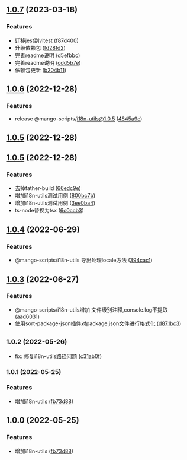 ## [1.0.7](https://github.com/AlbertLin0923/mango-scripts/compare/@mango-scripts/i18n-utils@1.0.6...@mango-scripts/i18n-utils@1.0.7) (2023-03-18)


### Features

* 迁移jest到vitest ([f87d400](https://github.com/AlbertLin0923/mango-scripts/commit/f87d40039f972736ca2e6fbc3889b41397c2586d))
* 升级依赖包 ([fd28fd2](https://github.com/AlbertLin0923/mango-scripts/commit/fd28fd26d3715ab019869f0e552240c1d20bf2b8))
* 完善readme说明 ([d5efbbc](https://github.com/AlbertLin0923/mango-scripts/commit/d5efbbc38cdb98427edd4a2323d79ac80ac0331a))
* 完善readme说明 ([cdd5b7e](https://github.com/AlbertLin0923/mango-scripts/commit/cdd5b7ea2fa1adad5b1bd7ae240fa4f0a56835d7))
* 依赖包更新 ([b204b11](https://github.com/AlbertLin0923/mango-scripts/commit/b204b11597b8d92e2388bf14d1785016c2b2d74b))

## [1.0.6](https://github.com/AlbertLin0923/mango-scripts/compare/@mango-scripts/i18n-utils@1.0.5...@mango-scripts/i18n-utils@1.0.6) (2022-12-28)


### Features

* release @mango-scripts/i18n-utils@1.0.5 ([4845a9c](https://github.com/AlbertLin0923/mango-scripts/commit/4845a9c51fa6bc74468b166b5237c79d355185c2))

## [1.0.5](https://github.com/AlbertLin0923/mango-scripts/compare/@mango-scripts/i18n-utils@1.0.5...@mango-scripts/i18n-utils@1.0.5) (2022-12-28)

## [1.0.5](https://github.com/AlbertLin0923/mango-scripts/compare/@mango-scripts/i18n-utils@1.0.4...@mango-scripts/i18n-utils@1.0.5) (2022-12-28)


### Features

* 去掉father-build ([66edc9e](https://github.com/AlbertLin0923/mango-scripts/commit/66edc9e2f1680cab023d5d3f4c6ccf9b670f1ad8))
* 增加i18n-utils测试用例 ([800bc7b](https://github.com/AlbertLin0923/mango-scripts/commit/800bc7b2aa3ba0405552de2830f1c738df757a95))
* 增加i18n-utils测试用例 ([3ee0ba4](https://github.com/AlbertLin0923/mango-scripts/commit/3ee0ba4ffa4879abdc8f82e6ed60f8626f64e6b9))
* ts-node替换为tsx ([6c0ccb3](https://github.com/AlbertLin0923/mango-scripts/commit/6c0ccb3929bc8d8dcc0ecca96c60e69faa3caf2d))

## [1.0.4](https://github.com/AlbertLin0923/mango-scripts/compare/@mango-scripts/i18n-utils@1.0.3...@mango-scripts/i18n-utils@1.0.4) (2022-06-29)


### Features

* @mango-scripts/i18n-utils 导出处理locale方法 ([394cac1](https://github.com/AlbertLin0923/mango-scripts/commit/394cac13a15087bc12627646a5e0f2606dfa1ba5))

## [1.0.3](https://github.com/AlbertLin0923/mango-scripts/compare/@mango-scripts/i18n-utils@1.0.2...@mango-scripts/i18n-utils@1.0.3) (2022-06-27)


### Features

* @mango-scripts/i18n-utils增加 文件级别注释,console.log不提取 ([aad6031](https://github.com/AlbertLin0923/mango-scripts/commit/aad6031bc470d54bb3ba314f644f34cc36629d82))
* 使用sort-package-json插件对package.json文件进行格式化 ([d871bc3](https://github.com/AlbertLin0923/mango-scripts/commit/d871bc3f77eac29a7551f6ffcea2906989853378))

## <small>1.0.2 (2022-05-26)</small>

* fix: 修复i18n-utils路径问题 ([c31ab0f](https://github.com/AlbertLin0923/mango-scripts/commit/c31ab0f))



### 1.0.1 (2022-05-25)


### Features

* 增加i18n-utils ([fb73d88](https://github.com/AlbertLin0923/mango-scripts/commit/fb73d88530a147b40e18ef1f1ce09beaf6f1ab9a))

## 1.0.0 (2022-05-25)


### Features

* 增加i18n-utils ([fb73d88](https://github.com/AlbertLin0923/mango-scripts/commit/fb73d88530a147b40e18ef1f1ce09beaf6f1ab9a))

